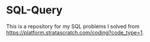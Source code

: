 # SQL-Query
This is a repository for my SQL problems I solved from https://platform.stratascratch.com/coding?code_type=1.
